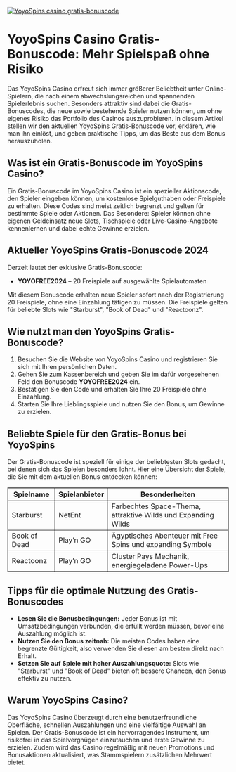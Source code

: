 [![YoyoSpins casino gratis-bonuscode](https://123-caf.pages.dev/gitsignup.png)](https://vrmoo.ru/Bt82HjjY)

<h1>YoyoSpins Casino Gratis-Bonuscode: Mehr Spielspaß ohne Risiko</h1>  <p>Das YoyoSpins Casino erfreut sich immer größerer Beliebtheit unter Online-Spielern, die nach einem abwechslungsreichen und spannenden Spielerlebnis suchen. Besonders attraktiv sind dabei die Gratis-Bonuscodes, die neue sowie bestehende Spieler nutzen können, um ohne eigenes Risiko das Portfolio des Casinos auszuprobieren. In diesem Artikel stellen wir den aktuellen YoyoSpins Gratis-Bonuscode vor, erklären, wie man ihn einlöst, und geben praktische Tipps, um das Beste aus dem Bonus herauszuholen.</p>  <h2>Was ist ein Gratis-Bonuscode im YoyoSpins Casino?</h2>  <p>Ein Gratis-Bonuscode im YoyoSpins Casino ist ein spezieller Aktionscode, den Spieler eingeben können, um kostenlose Spielguthaben oder Freispiele zu erhalten. Diese Codes sind meist zeitlich begrenzt und gelten für bestimmte Spiele oder Aktionen. Das Besondere: Spieler können ohne eigenen Geldeinsatz neue Slots, Tischspiele oder Live-Casino-Angebote kennenlernen und dabei echte Gewinne erzielen.</p>  <h2>Aktueller YoyoSpins Gratis-Bonuscode 2024</h2>  <p>Derzeit lautet der exklusive Gratis-Bonuscode:</p>  <ul>   <li><strong>YOYOFREE2024</strong> – 20 Freispiele auf ausgewählte Spielautomaten</li> </ul>  <p>Mit diesem Bonuscode erhalten neue Spieler sofort nach der Registrierung 20 Freispiele, ohne eine Einzahlung tätigen zu müssen. Die Freispiele gelten für beliebte Slots wie "Starburst", "Book of Dead" und "Reactoonz".</p>  <h2>Wie nutzt man den YoyoSpins Gratis-Bonuscode?</h2>  <ol>   <li>Besuchen Sie die Website von YoyoSpins Casino und registrieren Sie sich mit Ihren persönlichen Daten.</li>   <li>Gehen Sie zum Kassenbereich und geben Sie im dafür vorgesehenen Feld den Bonuscode <strong>YOYOFREE2024</strong> ein.</li>   <li>Bestätigen Sie den Code und erhalten Sie Ihre 20 Freispiele ohne Einzahlung.</li>   <li>Starten Sie Ihre Lieblingsspiele und nutzen Sie den Bonus, um Gewinne zu erzielen.</li> </ol>  <h2>Beliebte Spiele für den Gratis-Bonus bei YoyoSpins</h2>  <p>Der Gratis-Bonuscode ist speziell für einige der beliebtesten Slots gedacht, bei denen sich das Spielen besonders lohnt. Hier eine Übersicht der Spiele, die Sie mit dem aktuellen Bonus entdecken können:</p>  <table border="1" cellpadding="8" cellspacing="0" style="border-collapse: collapse; width: 100%;">   <thead>     <tr>       <th>Spielname</th>       <th>Spielanbieter</th>       <th>Besonderheiten</th>     </tr>   </thead>   <tbody>     <tr>       <td>Starburst</td>       <td>NetEnt</td>       <td>Farbechtes Space-Thema, attraktive Wilds und Expanding Wilds</td>     </tr>     <tr>       <td>Book of Dead</td>       <td>Play’n GO</td>       <td>Ägyptisches Abenteuer mit Free Spins und expanding Symbole</td>     </tr>     <tr>       <td>Reactoonz</td>       <td>Play’n GO</td>       <td>Cluster Pays Mechanik, energiegeladene Power-Ups</td>     </tr>   </tbody> </table>  <h2>Tipps für die optimale Nutzung des Gratis-Bonuscodes</h2>  <ul>   <li><strong>Lesen Sie die Bonusbedingungen:</strong> Jeder Bonus ist mit Umsatzbedingungen verbunden, die erfüllt werden müssen, bevor eine Auszahlung möglich ist.</li>   <li><strong>Nutzen Sie den Bonus zeitnah:</strong> Die meisten Codes haben eine begrenzte Gültigkeit, also verwenden Sie diesen am besten direkt nach Erhalt.</li>   <li><strong>Setzen Sie auf Spiele mit hoher Auszahlungsquote:</strong> Slots wie "Starburst" und "Book of Dead" bieten oft bessere Chancen, den Bonus effektiv zu nutzen.</li> </ul>  <h2>Warum YoyoSpins Casino?</h2>  <p>Das YoyoSpins Casino überzeugt durch eine benutzerfreundliche Oberfläche, schnellen Auszahlungen und eine vielfältige Auswahl an Spielen. Der Gratis-Bonuscode ist ein hervorragendes Instrument, um risikofrei in das Spielvergnügen einzutauchen und erste Gewinne zu erzielen. Zudem wird das Casino regelmäßig mit neuen Promotions und Bonusaktionen aktualisiert, was Stammspielern zusätzlichen Mehrwert bietet.</p>